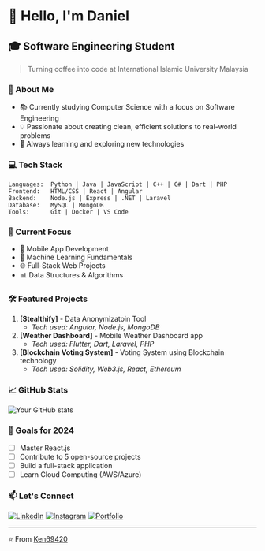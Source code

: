 # 👋 Hello, I'm Daniel

## 🎓 Software Engineering Student
> Turning coffee into code at International Islamic University Malaysia

### 🚀 About Me
- 📚 Currently studying Computer Science with a focus on Software Engineering
- 💡 Passionate about creating clean, efficient solutions to real-world problems
- 🌱 Always learning and exploring new technologies

### 💻 Tech Stack
```
Languages:  Python | Java | JavaScript | C++ | C# | Dart | PHP
Frontend:   HTML/CSS | React | Angular
Backend:    Node.js | Express | .NET | Laravel
Database:   MySQL | MongoDB
Tools:      Git | Docker | VS Code
```

### 🎯 Current Focus
- 📱 Mobile App Development
- 🤖 Machine Learning Fundamentals
- 🌐 Full-Stack Web Projects
- 📊 Data Structures & Algorithms

### 🛠️ Featured Projects
1. **[Stealthify]** - Data Anonymizatoin Tool
   - *Tech used: Angular, Node.js, MongoDB*
2. **[Weather Dashboard]** - Mobile Weather Dashboard app
   - *Tech used: Flutter, Dart, Laravel, PHP*
3. **[Blockchain Voting System]** - Voting System using Blockchain technology
   - *Tech used: Solidity, Web3.js, React, Ethereum*

### 📈 GitHub Stats
![Your GitHub stats](https://github-readme-stats.vercel.app/api?username=Ken69420&show_icons=true&theme=dark)

### 🌟 Goals for 2024
- [ ] Master React.js
- [ ] Contribute to 5 open-source projects
- [ ] Build a full-stack application
- [ ] Learn Cloud Computing (AWS/Azure)

### 📫 Let's Connect
[![LinkedIn](https://img.shields.io/badge/-LinkedIn-blue?style=flat-square&logo=LinkedIn&logoColor=white)](https://www.linkedin.com/in/daniel-imran-41a785242/)
[![Instagram](https://img.shields.io/badge/-Instagram-E4405F?style=flat-square&logo=Instagram&logoColor=white)](https://www.instagram.com/dnielmran/)
[![Portfolio](https://img.shields.io/badge/-Portfolio-black?style=flat-square&logo=github&logoColor=white)](dewn.org)

---
⭐️ From [Ken69420](https://github.com/Ken69420)
